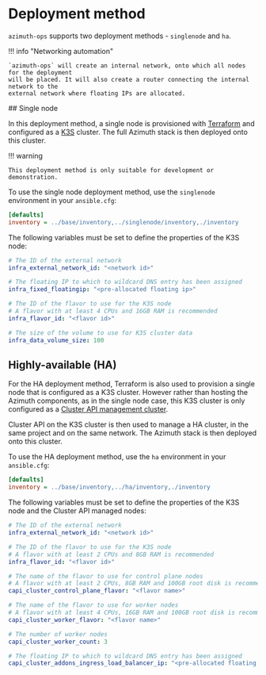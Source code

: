 # Deployment method

`azimuth-ops` supports two deployment methods - `singlenode` and `ha`.

!!! info "Networking automation"

    `azimuth-ops` will create an internal network, onto which all nodes for the deployment
    will be placed. It will also create a router connecting the internal network to the
    external network where floating IPs are allocated.

## Single node

In this deployment method, a single node is provisioned with [Terraform](https://www.terraform.io/)
and configured as a [K3S](https://k3s.io/) cluster. The full Azimuth stack is then deployed
onto this cluster.

!!! warning

    This deployment method is only suitable for development or demonstration.

To use the single node deployment method, use the `singlenode` environment in your `ansible.cfg`:

```ini  title="ansible.cfg"
[defaults]
inventory = ../base/inventory,../singlenode/inventory,./inventory
```

The following variables must be set to define the properties of the K3S node:

```yaml  title="environments/my-site/inventory/group_vars/all/variables.yml"
# The ID of the external network
infra_external_network_id: "<network id>"

# The floating IP to which to wildcard DNS entry has been assigned
infra_fixed_floatingip: "<pre-allocated floating ip>"

# The ID of the flavor to use for the K3S node
# A flavor with at least 4 CPUs and 16GB RAM is recommended
infra_flavor_id: "<flavor id>"

# The size of the volume to use for K3S cluster data
infra_data_volume_size: 100
```

## Highly-available (HA)

For the HA deployment method, Terraform is also used to provision a single node that is
configured as a K3S cluster. However rather than hosting the Azimuth components, as in
the single node case, this K3S cluster is only configured as a
[Cluster API management cluster](https://cluster-api.sigs.k8s.io/user/concepts.html#management-cluster).

Cluster API on the K3S cluster is then used to manage a HA cluster, in the same project
and on the same network. The Azimuth stack is then deployed onto this cluster.

To use the HA deployment method, use the `ha` environment in your `ansible.cfg`:

```ini  title="ansible.cfg"
[defaults]
inventory = ../base/inventory,../ha/inventory,./inventory
```

The following variables must be set to define the properties of the K3S node and the
Cluster API managed nodes:

```yaml  title="environments/my-site/inventory/group_vars/all/variables.yml"
# The ID of the external network
infra_external_network_id: "<network id>"

# The ID of the flavor to use for the K3S node
# A flavor with at least 2 CPUs and 8GB RAM is recommended
infra_flavor_id: "<flavor id>"

# The name of the flavor to use for control plane nodes
# A flavor with at least 2 CPUs, 8GB RAM and 100GB root disk is recommended
capi_cluster_control_plane_flavor: "<flavor name>"

# The name of the flavor to use for worker nodes
# A flavor with at least 4 CPUs, 16GB RAM and 100GB root disk is recommended
capi_cluster_worker_flavor: "<flavor name>"

# The number of worker nodes
capi_cluster_worker_count: 3

# The floating IP to which to wildcard DNS entry has been assigned
capi_cluster_addons_ingress_load_balancer_ip: "<pre-allocated floating ip>"
```
